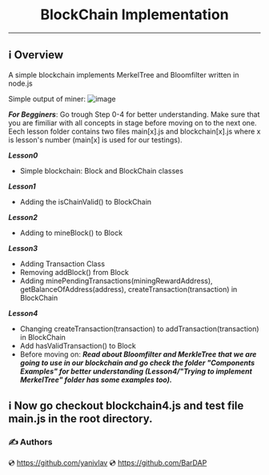 <h1 align="center">BlockChain Implementation</h1>

***

## ℹ️ Overview
A simple blockchain implements MerkelTree and Bloomfilter written in node.js

Simple output of miner:
![image](https://user-images.githubusercontent.com/22189126/179813496-e5a539ef-3d45-42e6-aaf8-05adf69d95cd.png)


***For Begginers***: Go trough Step 0-4 for better understanding.
Make sure that you are fimiliar with all concepts in stage before moving on to the next one.
Eech lesson folder contains two files main[x].js and blockchain[x].js where x is lesson's number (main[x] is used for our testings).

***Lesson0***
- Simple blockchain: Block and BlockChain classes

***Lesson1***
- Adding the isChainValid() to BlockChain

***Lesson2***
- Adding to mineBlock() to Block

***Lesson3***
- Adding Transaction Class
- Removing addBlock() from Block
- Adding minePendingTransactions(miningRewardAddress), getBalanceOfAddress(address), createTransaction(transaction) in BlockChain

***Lesson4***
- Changing createTransaction(transaction) to addTransaction(transaction) in BlockChain
- Add hasValidTransaction() to Block
- Before moving on:
***Read about Bloomfilter and MerkleTree that we are going to use in our blockchain and go check the folder "Components Examples" for better understanding (Lesson4/"Trying to implement MerkelTree" folder has some examples too).***
 
## ℹ️ Now go checkout blockchain4.js and test file main.js in the root directory.

### ✍️ Authors
💿 https://github.com/yanivlav 
💿 https://github.com/BarDAP
